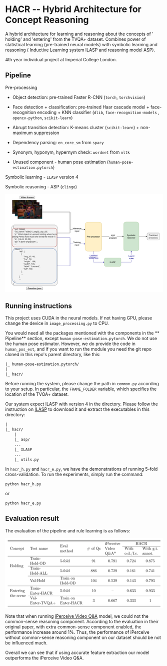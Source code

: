 # HACR -- Hybrid Architecture for Concept Reasoning

A hybrid architecture for learning and reasoning about the concepts of '
holding' and 'entering' from the TVQA+ dataset. Combines power of statistical
learning (pre-trained neural models) with symbolic learning and reasoning (
Inductive Learning system ILASP and reasoning model ASP).

4th year individual project at Imperial College London.

## Pipeline

Pre-processing

- Object detection: pre-trained Faster R-CNN (`torch`, `torchvision`)

- Face detection + classification: pre-trained Haar cascade model +
  face-recognition encoding + KNN classifier (`dlib`, `face-recognition-models`
  , `opencv-python`, `scikit-learn`)

- Abrupt transition detection: K-means cluster (`scikit-learn`) + non-maximum
  suppression

- Dependency parsing: `en_core_sm` from `spacy`

- Synonym, hyponym, hypernym check: `wordnet` from `nltk`

- Unused component - human pose estimation (`human-pose-estimation.pytorch`)

Symbolic learning - `ILASP` version 4

Symbolic reasoning - ASP (`clingo`)

![pipeline](img/pipeline.png)

## Running instructions

This project uses CUDA in the neural models. If not having GPU, please change
the device in `image_processing.py` to CPU.

You would need all the packages mentioned with the components in the **
Pipeline** section, except `human-pose-estimation.pytorch`. We do not use the
human pose estimator. However, we do provide the code in `human_pos_est`, and if
you want to run the module you need the git repo cloned in this repo's parent
directory, like this:

```
|_ human-pose-estimation.pytorch/
|
|_ hacr/
```

Before running the system, please change the path in `common.py` according to
your setup. In particular, the `FRAME_FOLDER` variable, which specifies the
location of the TVQA+ dataset.

Our system expect ILASP with version 4 in the directory. Please follow the
instruction on
[ILASP](http://www.ilasp.com/download) to download it and extract the
executables in this directory:

```
|
|_ hacr/
    |
    |_ asp/
    ...
    |_ ILASP
    ...
    |_ utils.py
```

In `hacr_h.py` and `hacr_e.py`, we have the demonstrations of running 5-fold
cross-validation. To run the experiments, simply run the command:

```
python hacr_h.py
```

or

```
python hacr_e.py
```

## Evaluation result

The evaluation of the pipeline and rule learning is as follows:

![eval-table](img/eval-table.png)

Note that when
running [iPerceive Video Q&A](https://github.com/amanchadha/iPerceive/tree/master/iPerceiveVideoQA)
model, we could not the common-sense reasoning component. According to the
evaluation in their original paper, with extra common-sense component enabled,
the performance increase around 1%. Thus, the performance of iPerceive without
common-sense reasoning component on our dataset should be not be influenced
much.

Overall we can see that if using accurate feature extraction our model
outperforms the iPerceive Video Q&A.
